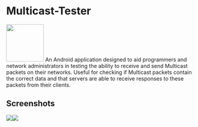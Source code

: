 # Multicast-Tester

<img src="http://i.imgur.com/ORNyYPx.png" width=100/> An Android application designed to aid programmers and network administrators in testing the ability to receive and send Multicast packets on their networks. Useful for checking if Multicast packets contain the correct data and that servers are able to receive responses to these packets from their clients.

## Screenshots
<img src="http://i.imgur.com/iZKjkFv.png"/><img src="http://i.imgur.com/kUgE7qm.png"/>
